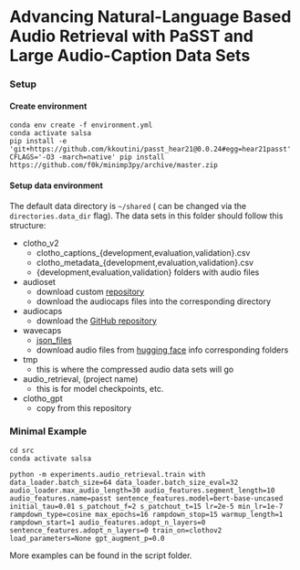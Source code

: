 # Advancing Natural-Language Based Audio Retrieval with PaSST and Large Audio-Caption Data Sets


### Setup

#### Create environment
```shell
conda env create -f environment.yml
conda activate salsa
pip install -e 'git+https://github.com/kkoutini/passt_hear21@0.0.24#egg=hear21passt'
CFLAGS='-O3 -march=native' pip install https://github.com/f0k/minimp3py/archive/master.zip
```

#### Setup data environment

The default data directory is `~/shared` ( can be changed via the `directories.data_dir` flag).
The data sets in this folder should follow this structure:
- clotho_v2
  - clotho_captions_{development,evaluation,validation}.csv
  - clotho_metadata_{development,evaluation,validation}.csv
  - {development,evaluation,validation} folders with audio files
- audioset
  - download custom [repository](git@gitlab.cp.jku.at:audio_datasets/audioset.git)
  - download the audiocaps files into the corresponding directory
- audiocaps 
  - download the [GitHub repository](https://github.com/cdjkim/audiocaps)
- wavecaps
  - [json_files](https://github.com/XinhaoMei/WavCaps/tree/master/data/json_files)
  - download audio files from [hugging face](https://huggingface.co/datasets/cvssp/WavCaps/tree/main/Zip_files) info corresponding folders
- tmp
  - this is where the compressed audio data sets will go
- audio_retrieval, (project name)
  - this is for model checkpoints, etc.
- clotho_gpt
  - copy from this repository


### Minimal Example

```shell
cd src
conda activate salsa

python -m experiments.audio_retrieval.train with data_loader.batch_size=64 data_loader.batch_size_eval=32 audio_loader.max_audio_length=30 audio_features.segment_length=10 audio_features.name=passt sentence_features.model=bert-base-uncased initial_tau=0.01 s_patchout_f=2 s_patchout_t=15 lr=2e-5 min_lr=1e-7 rampdown_type=cosine max_epochs=16 rampdown_stop=15 warmup_length=1 rampdown_start=1 audio_features.adopt_n_layers=0 sentence_features.adopt_n_layers=0 train_on=clothov2 load_parameters=None gpt_augment_p=0.0
```

More examples can be found in the script folder.


